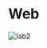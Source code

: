 # Web
![lab2](https://user-images.githubusercontent.com/41151124/82363216-30636600-9a16-11ea-9671-9537494afb5d.gif)
